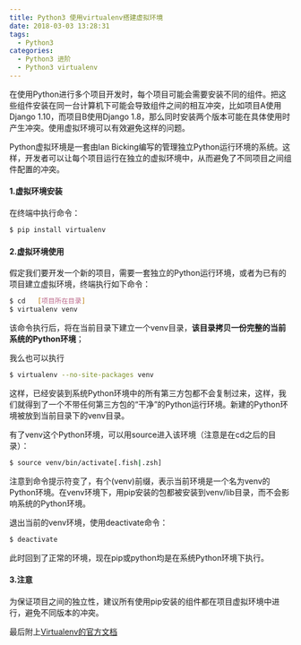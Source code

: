 ```yaml
---
title: Python3 使用virtualenv搭建虚拟环境
date: 2018-03-03 13:28:31
tags:
  - Python3
categories:
  - Python3 进阶
  - Python3 virtualenv
---
```


在使用Python进行多个项目开发时，每个项目可能会需要安装不同的组件。把这些组件安装在同一台计算机下可能会导致组件之间的相互冲突，比如项目A使用Django 1.10，而项目B使用Django 1.8，那么同时安装两个版本可能在具体使用时产生冲突。使用虚拟环境可以有效避免这样的问题。

Python虚拟环境是一套由Ian Bicking编写的管理独立Python运行环境的系统。这样，开发者可以让每个项目运行在独立的虚拟环境中，从而避免了不同项目之间组件配置的冲突。
<!-- more -->
#### 1.虚拟环境安装

在终端中执行命令：
```bash
$ pip install virtualenv
```
#### 2.虚拟环境使用  


假定我们要开发一个新的项目，需要一套独立的Python运行环境，或者为已有的项目建立虚拟环境，终端执行如下命令：
```bash
$ cd   [项目所在目录]
$ virtualenv venv
```
该命令执行后，将在当前目录下建立一个venv目录，**该目录拷贝一份完整的当前系统的Python环境**；

我么也可以执行
```bash
$ virtualenv --no-site-packages venv
```
这样，已经安装到系统Python环境中的所有第三方包都不会复制过来，这样，我们就得到了一个不带任何第三方包的“干净”的Python运行环境。新建的Python环境被放到当前目录下的venv目录。

有了venv这个Python环境，可以用source进入该环境（注意是在cd之后的目录）：
```bash
$ source venv/bin/activate[.fish|.zsh]
```
注意到命令提示符变了，有个(venv)前缀，表示当前环境是一个名为venv的Python环境。在venv环境下，用pip安装的包都被安装到venv/lib目录，而不会影响系统的Python环境。

退出当前的venv环境，使用deactivate命令：
```bash
$ deactivate
```
此时回到了正常的环境，现在pip或python均是在系统Python环境下执行。

#### 3.注意

为保证项目之间的独立性，建议所有使用pip安装的组件都在项目虚拟环境中进行，避免不同版本的冲突。

最后附上[Virtualenv的官方文档](https://virtualenv.pypa.io/en/stable/)
